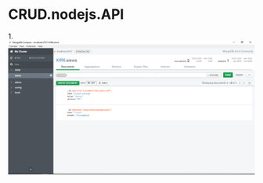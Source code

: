 # CRUD.nodejs.API

1.![alt_text](https://github.com/IlyasaPunjungWicaksono/CRUD.nodejs.API/blob/master/1.png)
